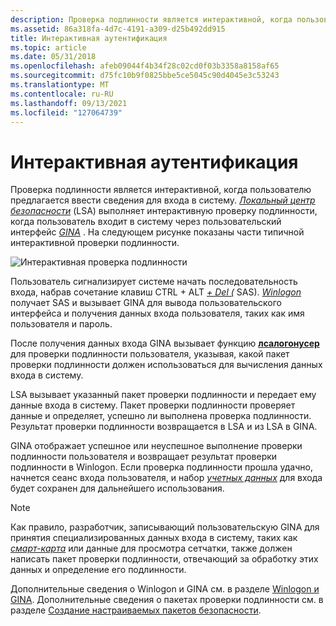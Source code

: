 ```yaml
---
description: Проверка подлинности является интерактивной, когда пользователю предлагается ввести сведения для входа в систему. Локальный центр безопасности (LSA) выполняет интерактивную проверку подлинности, когда пользователь входит в систему через пользовательский интерфейс GINA.
ms.assetid: 86a318fa-4d7c-4191-a309-d25b492dd915
title: Интерактивная аутентификация
ms.topic: article
ms.date: 05/31/2018
ms.openlocfilehash: afeb09044f4b34f28c02cd0f03b3358a8158af65
ms.sourcegitcommit: d75fc10b9f0825bbe5ce5045c90d4045e3c53243
ms.translationtype: MT
ms.contentlocale: ru-RU
ms.lasthandoff: 09/13/2021
ms.locfileid: "127064739"
---
```

# <a name="interactive-authentication"></a>Интерактивная аутентификация

Проверка подлинности является интерактивной, когда пользователю предлагается ввести сведения для входа в систему. [*Локальный центр безопасности*](../secgloss/l-gly.md) (LSA) выполняет интерактивную проверку подлинности, когда пользователь входит в систему через пользовательский интерфейс [*GINA*](../secgloss/g-gly.md) . На следующем рисунке показаны части типичной интерактивной проверки подлинности.

![Интерактивная проверка подлинности](images/lsaint3.png)

Пользователь сигнализирует системе начать последовательность входа, набрав сочетание клавиш CTRL + ALT [*+ Del (*](../secgloss/s-gly.md) SAS). [*Winlogon*](../secgloss/w-gly.md) получает SAS и вызывает GINA для вывода пользовательского интерфейса и получения данных входа пользователя, таких как имя пользователя и пароль.

После получения данных входа GINA вызывает функцию [**лсалогонусер**](/windows/desktop/api/Ntsecapi/nf-ntsecapi-lsalogonuser) для проверки подлинности пользователя, указывая, какой пакет проверки подлинности должен использоваться для вычисления данных входа в систему.

LSA вызывает указанный пакет проверки подлинности и передает ему данные входа в систему. Пакет проверки подлинности проверяет данные и определяет, успешно ли выполнена проверка подлинности. Результат проверки подлинности возвращается в LSA и из LSA в GINA.

GINA отображает успешное или неуспешное выполнение проверки подлинности пользователя и возвращает результат проверки подлинности в Winlogon. Если проверка подлинности прошла удачно, начнется сеанс входа пользователя, и набор [*учетных данных*](../secgloss/c-gly.md) для входа будет сохранен для дальнейшего использования.

> [!Note]  
> Как правило, разработчик, записывающий пользовательскую GINA для принятия специализированных данных входа в систему, таких как [*смарт-карта*](../secgloss/s-gly.md) или данные для просмотра сетчатки, также должен написать пакет проверки подлинности, отвечающий за обработку этих данных и определение его подлинности.

 

Дополнительные сведения о Winlogon и GINA см. в разделе [Winlogon и GINA](winlogon-and-gina.md). Дополнительные сведения о пакетах проверки подлинности см. в разделе [Создание настраиваемых пакетов безопасности](creating-custom-security-packages.md).

 

 
